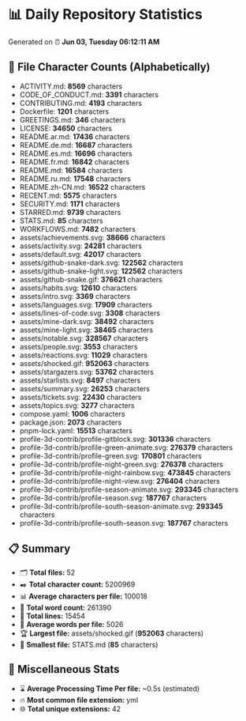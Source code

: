 # 📊 Daily Repository Statistics
Generated on ⏰ **Jun 03, Tuesday 06:12:11 AM**

## 📂 File Character Counts (Alphabetically)
- ACTIVITY.md: **8569** characters
- CODE_OF_CONDUCT.md: **3391** characters
- CONTRIBUTING.md: **4193** characters
- Dockerfile: **1201** characters
- GREETINGS.md: **346** characters
- LICENSE: **34650** characters
- README.ar.md: **17436** characters
- README.de.md: **16687** characters
- README.es.md: **16696** characters
- README.fr.md: **16842** characters
- README.md: **16584** characters
- README.ru.md: **17548** characters
- README.zh-CN.md: **16522** characters
- RECENT.md: **5575** characters
- SECURITY.md: **1171** characters
- STARRED.md: **9739** characters
- STATS.md: **85** characters
- WORKFLOWS.md: **7482** characters
- assets/achievements.svg: **38666** characters
- assets/activity.svg: **24281** characters
- assets/default.svg: **42017** characters
- assets/github-snake-dark.svg: **122562** characters
- assets/github-snake-light.svg: **122562** characters
- assets/github-snake.gif: **376621** characters
- assets/habits.svg: **12610** characters
- assets/intro.svg: **3369** characters
- assets/languages.svg: **17909** characters
- assets/lines-of-code.svg: **3308** characters
- assets/mine-dark.svg: **38492** characters
- assets/mine-light.svg: **38465** characters
- assets/notable.svg: **328567** characters
- assets/people.svg: **3553** characters
- assets/reactions.svg: **11029** characters
- assets/shocked.gif: **952063** characters
- assets/stargazers.svg: **53762** characters
- assets/starlists.svg: **8497** characters
- assets/summary.svg: **26253** characters
- assets/tickets.svg: **22430** characters
- assets/topics.svg: **3277** characters
- compose.yaml: **1006** characters
- package.json: **2073** characters
- pnpm-lock.yaml: **15513** characters
- profile-3d-contrib/profile-gitblock.svg: **301336** characters
- profile-3d-contrib/profile-green-animate.svg: **276379** characters
- profile-3d-contrib/profile-green.svg: **170801** characters
- profile-3d-contrib/profile-night-green.svg: **276378** characters
- profile-3d-contrib/profile-night-rainbow.svg: **473845** characters
- profile-3d-contrib/profile-night-view.svg: **276404** characters
- profile-3d-contrib/profile-season-animate.svg: **293345** characters
- profile-3d-contrib/profile-season.svg: **187767** characters
- profile-3d-contrib/profile-south-season-animate.svg: **293345** characters
- profile-3d-contrib/profile-south-season.svg: **187767** characters

## 📋 Summary
- 🗂️ **Total files:** 52
- ✒️ **Total character count:** 5200969
- 📊 **Average characters per file:** 100018
- 📝 **Total word count:** 261390
- 🧾 **Total lines:** 15454
- 📐 **Average words per file:** 5026
- 🏆 **Largest file:** assets/shocked.gif (**952063** characters)
- 🥉 **Smallest file:** STATS.md (**85** characters)

## 🌟 Miscellaneous Stats
- ⌛ **Average Processing Time Per file:** ~0.5s (estimated)
- 🔥 **Most common file extension:** yml
- 🌐 **Total unique extensions:** 42

